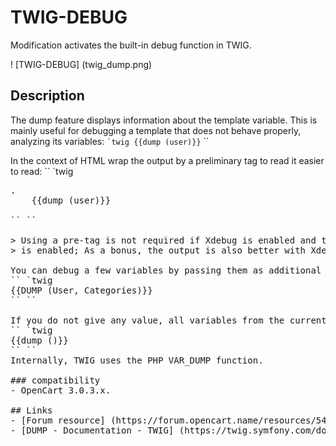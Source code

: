 # TWIG-DEBUG
Modification activates the built-in debug function in TWIG.

! [TWIG-DEBUG] (twig_dump.png)

## Description
The dump feature displays information about the template variable. 
This is mainly useful for debugging a template that does not behave properly, analyzing its variables:
`` `twig
{{dump (user)}}
`` ``

In the context of HTML wrap the output by a preliminary tag to read it easier to read:
`` `twig
<Pre >.
    {{dump (user)}}
</ pre>
`` ``

> Using a pre-tag is not required if Xdebug is enabled and the HTML_ERRORS 
> is enabled; As a bonus, the output is also better with Xdebug included.

You can debug a few variables by passing them as additional arguments:
`` `twig
{{DUMP (User, Categories)}}
`` ``

If you do not give any value, all variables from the current context will be reset:
`` `twig
{{dump ()}}
`` ``
Internally, TWIG uses the PHP VAR_DUMP function.

### compatibility
- OpenCart 3.0.3.x.

## Links
- [Forum resource] (https://forum.opencart.name/resources/54/)
- [DUMP - Documentation - TWIG] (https://twig.symfony.com/doc/3.x/functions/dump.html)
